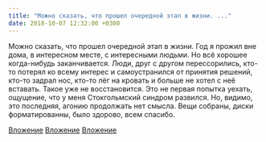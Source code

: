 ```yaml
---
title: "Можно сказать, что прошел очередной этап в жизни. ..."
date: 2018-10-07 12:32:00 +0300
---
```


Можно сказать, что прошел очередной этап в жизни. Год я прожил вне дома, в интересном месте, с интересными людьми. Но всё хорошее когда-нибудь заканчивается. Люди, друг с другом перессорились, кто-то потерял ко всему интерес и самоустранился от принятия решений, кто-то задрал нос, кто-то лёг на кровать и больше не хотел с неё вставать. Такое уже не восстановится.
Это не первая попытка уехать, ощущение, что у меня Стокгольмский синдром развился. Но, видимо, это последняя, агонию продолжать нет смысла.
Вещи собраны, диски форматированны, было здорово, всем спасибо.


[Вложение](/assets/vk_photos/1/mZROEyP6uRk.jpg)
[Вложение](/assets/vk_photos/1/ft9dheqHukQ.jpg)
[Вложение](/assets/vk_photos/4/-4hy6WtWazY.jpg)

